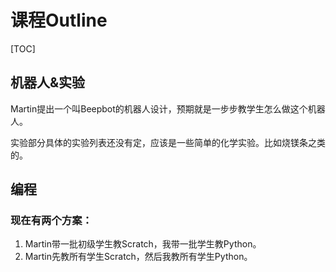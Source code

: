 # 课程Outline

[TOC]

## 机器人&实验

Martin提出一个叫Beepbot的机器人设计，预期就是一步步教学生怎么做这个机器人。

实验部分具体的实验列表还没有定，应该是一些简单的化学实验。比如烧镁条之类的。

## 编程

### 现在有两个方案：

1. Martin带一批初级学生教Scratch，我带一批学生教Python。
2. Martin先教所有学生Scratch，然后我教所有学生Python。

